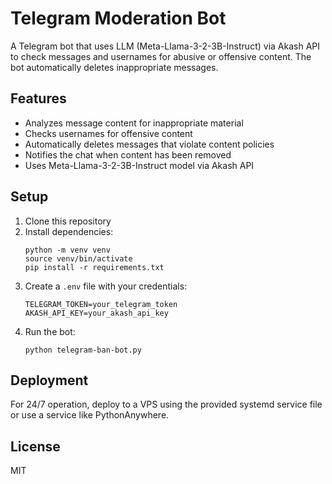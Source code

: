 # Telegram Moderation Bot

A Telegram bot that uses LLM (Meta-Llama-3-2-3B-Instruct) via Akash API to check messages and usernames for abusive or offensive content. The bot automatically deletes inappropriate messages.

## Features

- Analyzes message content for inappropriate material
- Checks usernames for offensive content
- Automatically deletes messages that violate content policies
- Notifies the chat when content has been removed
- Uses Meta-Llama-3-2-3B-Instruct model via Akash API

## Setup

1. Clone this repository
2. Install dependencies:
   ```
   python -m venv venv
   source venv/bin/activate
   pip install -r requirements.txt
   ```
3. Create a `.env` file with your credentials:
   ```
   TELEGRAM_TOKEN=your_telegram_token
   AKASH_API_KEY=your_akash_api_key
   ```
4. Run the bot:
   ```
   python telegram-ban-bot.py
   ```

## Deployment

For 24/7 operation, deploy to a VPS using the provided systemd service file or use a service like PythonAnywhere.

## License

MIT
